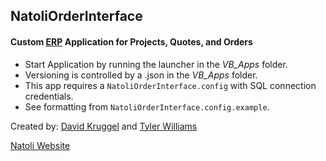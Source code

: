 ## NatoliOrderInterface 
#### Custom [ERP](https://en.wikipedia.org/wiki/Enterprise_resource_planning "Enterprise Resource Planning") Application for Projects, Quotes, and Orders ####
* Start Application by running the launcher in the *VB_Apps* folder.
* Versioning is controlled by a .json in the *VB_Apps* folder.
* This app requires a `NatoliOrderInterface.config` with SQL connection credentials.
* See formatting from `NatoliOrderInterface.config.example`.

Created by: [David Kruggel](https://github.com/dkruggel) and [Tyler Williams](https://github.com/Tdub147)

[Natoli Website](https://natoli.com/)

